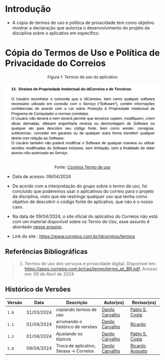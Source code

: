 # Introdução

- A cópia do termos de uso e pólitica de privacidade tem como objetivo mostrar a declaração que autoriza o desenvolvimento do projeto da disciplina sobre o aplicativo em específico.

# Cópia do Termos de Uso e Política de Privacidade do Correios

<center>
<p> <font size="2">Figura 1: Termos de uso do aplicativo</font> </p>

![Direitos de Propriedade Intelectual do idCorreios e Terceiros](../assets/termodeuso_Correios.jpeg "Direitos de de uso")

<p> <font size="2">Fonte: <a href="https://apps.correios.com.br/cas/termo/termo_pt_BR.pdf">Correios Termo de uso</a></font> <br></p>
</center>

- Data de acesso: 09/04/2024

- De acordo com a interpretação do grupo sobre o termo de uso, foi concluído que poderemos usar o aplicativos do correio para o projeto da disciplina, visto que ele restringe qualquer uso que tenha como objetivo de descobrir o código fonte do aplicativo, que não é o nosso caso.

- Na data de 09/04/2024, o site oficial do aplicativo do Correios não está com um material disponível sobre os Termo de Uso, esse assunto é abordado [nesse arquivo](https://apps.correios.com.br/cas/termo/termo_pt_BR.pdf).
- Link do site : <https://www.correios.com.br/idcorreios/termos>

## Referências Bibliográficas

> 1. Termos de uso dos serviços e privacidade
digital. Disponível em: <https://apps.correios.com.br/cas/termo/termo_pt_BR.pdf>. Acesso em: 09 de Abril de 2024.

## Histórico de Versões

| Versão |     Data    | Descrição   | Autor(es) | Revisor(es) |
| ------ | ----------- | ----------- | --------- | ----------- |
| `1.0`  | 31/03/2024  | copiando termos de uso | [Danilo Carvalho](https://github.com/Danilo-Carvalho-Antunes)|[Pablo S. Costa](https://github.com/pabloheika)|
| `1.1`  | 01/04/2024  | arrumando o histórico de versões | [Danilo Carvalho](https://github.com/Danilo-Carvalho-Antunes)| [Ricardo](https://www.github.com/avmricardo)|
| `1.2`  | 01/04/2024  | Ajustando os tópicos | [Danilo Carvalho](https://github.com/Danilo-Carvalho-Antunes)|[Pablo S. Costa](https://github.com/pabloheika)|
| `2.0`  | 09/04/2024  | Troca de aplicativo, Serasa -> Correios  | [Danilo Carvalho](https://github.com/Danilo-Carvalho-Antunes)|[Ricardo Augusto](https://www.github.com/avmricardo)|